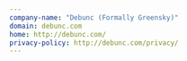 ```yaml
---
company-name: "Debunc (Formally Greensky)"
domain: debunc.com
home: http://debunc.com/
privacy-policy: http://debunc.com/privacy/
---
```




